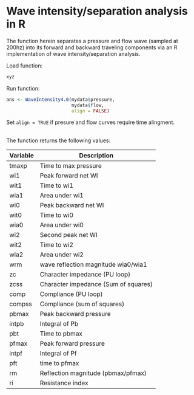 # Wave intensity/separation analysis in R

The function herein separates a pressure and flow wave (sampled at 200hz) into its forward and backward traveling components via an R implementation of wave intensity/separation analysis.

Load function:
```R
xyz
```


Run function:
```R
ans <- WaveIntensity4.0(mydata$pressure, 
                        mydata$flow, 
                        align = FALSE)
```

Set `align = TRUE` if presure and flow curves require time alingment.
<br/><br/>

The function returns the following values:

**Variable**      | **Description**
------------------|-------------------------
tmaxp             | Time to max pressure
wi1               | Peak forward net WI
wit1              | Time to wi1
wia1              | Area under wi1
wi0               | Peak backward net WI
wit0              | Time to wi0
wia0              | Area under wi0
wi2               | Second peak net WI
wit2              | Time to wi2
wia2              | Area under wi2
wrm               | wave reflection magnitude wia0/wia1
zc                | Character impedance (PU loop)
zcss              | Character impedance (Sum of squares)
comp              | Compliance (PU loop)
compss            | Compliance (sum of squares)
pbmax             | Peak backward pressure
intpb             | Integral of Pb
pbt               | Time to pbmax
pfmax             | Peak forward pressure
intpf             | Integral of Pf
pft               | time to pfmax
rm                | Reflection magnitude (pbmax/pfmax)
ri                | Resistance index

